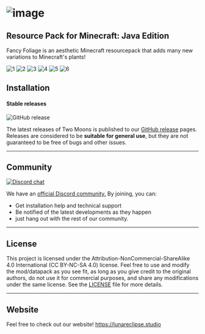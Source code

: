 # ![image](https://lunareclipse.studio/assets/img/fancy-foliage/banner-text.png)

## **Resource Pack for Minecraft: Java Edition**

Fancy Foliage is an aesthetic Minecraft resourcepack that adds many new variations to Minecraft's plants!

![1](https://lunareclipse.studio/assets/img/fancy-foliage/img/1.png)
![2](https://lunareclipse.studio/assets/img/fancy-foliage/img/2.png)
![3](https://lunareclipse.studio/assets/img/fancy-foliage/img/3.png)
![4](https://lunareclipse.studio/assets/img/fancy-foliage/img/4.png)
![5](https://lunareclipse.studio/assets/img/fancy-foliage/img/5.png)
![6](https://lunareclipse.studio/assets/img/fancy-foliage/img/6.png)

## **Installation**

#### Stable releases

![GitHub release](https://img.shields.io/github/v/release/LunarEclipseStudios/Fancy-Foliage)

The latest releases of Two Moons is published to our [GitHub release](https://github.com/LunarEclipseStudios/Fancy-Foliage/releases) pages. 
Releases are considered to be **suitable for general use**, but they are not guaranteed to be free of bugs and other issues.

---

## **Community**
[![Discord chat](https://img.shields.io/badge/chat%20on-discord-7289DA?logo=discord&logoColor=white)](https://discord.lunareclipse.studio)

We have an [official Discord community.](https://discord.lunareclipse.studio) By joining, you can:
- Get installation help and technical support
- Be notified of the latest developments as they happen
- just hang out with the rest of our community.

---

## **License**

This project is licensed under the Attribution-NonCommercial-ShareAlike 4.0 International (CC BY-NC-SA 4.0) license. Feel free to use and modify the mod/datapack as you see fit, as long as you give credit to the original authors, do not use it for commercial purposes, and share any modifications under the same license. See the [LICENSE](https://github.com/LunarEclipseStudios/Fancy-Foliage/blob/main/LICENSE.md) file for more details.

---

## **Website**
Feel free to check out our website!
https://lunareclipse.studio
